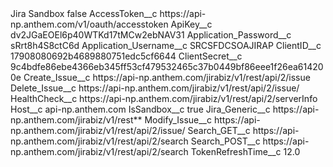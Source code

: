 <?xml version="1.0" encoding="UTF-8"?>
<CustomMetadata xmlns="http://soap.sforce.com/2006/04/metadata" xmlns:xsi="http://www.w3.org/2001/XMLSchema-instance" xmlns:xsd="http://www.w3.org/2001/XMLSchema">
    <label>Jira Sandbox</label>
    <protected>false</protected>
    <values>
        <field>AccessToken__c</field>
        <value xsi:type="xsd:string">https://api-np.anthem.com/v1/oauth/accesstoken</value>
    </values>
    <values>
        <field>ApiKey__c</field>
        <value xsi:type="xsd:string">dv2JGaEOEl6p40WTKd17tMCw2ebNAV31</value>
    </values>
    <values>
        <field>Application_Password__c</field>
        <value xsi:type="xsd:string">sRrt8h4S8ctC6d</value>
    </values>
    <values>
        <field>Application_Username__c</field>
        <value xsi:type="xsd:string">SRCSFDCSOAJIRAP</value>
    </values>
    <values>
        <field>ClientID__c</field>
        <value xsi:type="xsd:string">17908080692b4689880751edc5cf6644</value>
    </values>
    <values>
        <field>ClientSecret__c</field>
        <value xsi:type="xsd:string">9c4bdfe86ebe4366eb345ff53cf479532465c37b0449bf86eee1f26ea614200e</value>
    </values>
    <values>
        <field>Create_Issue__c</field>
        <value xsi:type="xsd:string">https://api-np.anthem.com/jirabiz/v1/rest/api/2/issue</value>
    </values>
    <values>
        <field>Delete_Issue__c</field>
        <value xsi:type="xsd:string">https://api-np.anthem.com/jirabiz/v1/rest/api/2/issue/</value>
    </values>
    <values>
        <field>HealthCheck__c</field>
        <value xsi:type="xsd:string">https://api-np.anthem.com/jirabiz/v1/rest/api/2/serverInfo</value>
    </values>
    <values>
        <field>Host__c</field>
        <value xsi:type="xsd:string">api-np.anthem.com</value>
    </values>
    <values>
        <field>IsSandbox__c</field>
        <value xsi:type="xsd:boolean">true</value>
    </values>
    <values>
        <field>Jira_Generic__c</field>
        <value xsi:type="xsd:string">https://api-np.anthem.com/jirabiz/v1/rest**</value>
    </values>
    <values>
        <field>Modify_Issue__c</field>
        <value xsi:type="xsd:string">https://api-np.anthem.com/jirabiz/v1/rest/api/2/issue/</value>
    </values>
    <values>
        <field>Search_GET__c</field>
        <value xsi:type="xsd:string">https://api-np.anthem.com/jirabiz/v1/rest/api/2/search</value>
    </values>
    <values>
        <field>Search_POST__c</field>
        <value xsi:type="xsd:string">https://api-np.anthem.com/jirabiz/v1/rest/api/2/search</value>
    </values>
    <values>
        <field>TokenRefreshTime__c</field>
        <value xsi:type="xsd:double">12.0</value>
    </values>
</CustomMetadata>
